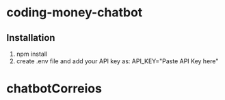 # coding-money-chatbot
## Installation
1. npm install
2. create .env file and add your API key as:
     API_KEY="Paste API Key here"
# chatbotCorreios
